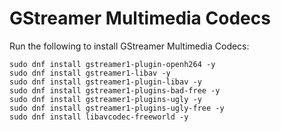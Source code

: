 # GStreamer Multimedia Codecs

Run the following to install GStreamer Multimedia Codecs:

```
sudo dnf install gstreamer1-plugin-openh264 -y
sudo dnf install gstreamer1-libav -y
sudo dnf install gstreamer1-plugin-libav -y
sudo dnf install gstreamer1-plugins-bad-free -y
sudo dnf install gstreamer1-plugins-ugly -y
sudo dnf install gstreamer1-plugins-ugly-free -y
sudo dnf install libavcodec-freeworld -y
```
